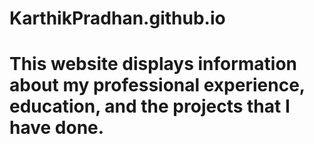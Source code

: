 # KarthikPradhan.github.io

# This website displays information about my professional experience, education, and the projects that I have done.
